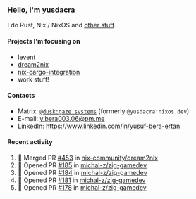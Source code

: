 ### Hello, I'm yusdacra

I do Rust, Nix / NixOS and [other stuff](https://gaze.systems/).

#### Projects I'm focusing on

- [levent](https://github.com/yusdacra/levent)
- [dream2nix](https://github.com/nix-community/dream2nix)
- [nix-cargo-integration](https://github.com/yusdacra/nix-cargo-integration)
- work stuff!

#### Contacts

- Matrix: [`@dusk:gaze.systems`](https://matrix.to/#/@dusk:gaze.systems) (formerly `@yusdacra:nixos.dev`)
- E-mail: y.bera003.06@pm.me
- LinkedIn: https://www.linkedin.com/in/yusuf-bera-ertan

#### Recent activity

<!--START_SECTION:activity-->
1. 🎉 Merged PR [#453](https://github.com/nix-community/dream2nix/pull/453) in [nix-community/dream2nix](https://github.com/nix-community/dream2nix)
2. 💪 Opened PR [#185](https://github.com/michal-z/zig-gamedev/pull/185) in [michal-z/zig-gamedev](https://github.com/michal-z/zig-gamedev)
3. 💪 Opened PR [#184](https://github.com/michal-z/zig-gamedev/pull/184) in [michal-z/zig-gamedev](https://github.com/michal-z/zig-gamedev)
4. 💪 Opened PR [#181](https://github.com/michal-z/zig-gamedev/pull/181) in [michal-z/zig-gamedev](https://github.com/michal-z/zig-gamedev)
5. 💪 Opened PR [#178](https://github.com/michal-z/zig-gamedev/pull/178) in [michal-z/zig-gamedev](https://github.com/michal-z/zig-gamedev)
<!--END_SECTION:activity-->
